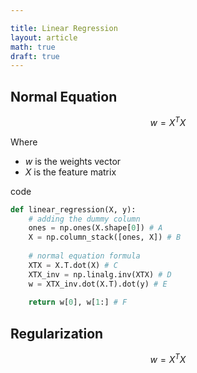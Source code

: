 ```yaml
---

title: Linear Regression
layout: article
math: true
draft: true
---
```


## Normal Equation

$$w = X^T X$$

Where
* $w$ is the weights vector
* $X$ is the feature matrix

code

```python
def linear_regression(X, y):
    # adding the dummy column
    ones = np.ones(X.shape[0]) # A
    X = np.column_stack([ones, X]) # B
    
    # normal equation formula
    XTX = X.T.dot(X) # C
    XTX_inv = np.linalg.inv(XTX) # D
    w = XTX_inv.dot(X.T).dot(y) # E
    
    return w[0], w[1:] # F
```

## Regularization

$$w = X^T X$$
